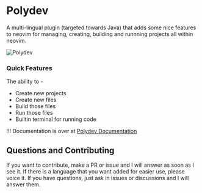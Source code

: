 # Polydev
A multi-lingual plugin (targeted towards Java) that adds some nice features to neovim for managing, creating, building and runnning projects all within neovim.

![Polydev](https://github.com/user-attachments/assets/6be4b308-2215-4409-bcc2-9a6db4321ace)

### Quick Features
The ability to -
* Create new projects
* Create new files
* Build those files
* Run those files
* Builtin terminal for running code

!!! Documentation is over at [Polydev Documentation](https://darthmoomancer.github.io/Polydev/)

## Questions and Contributing

If you want to contribute, make a PR or issue and I will answer as soon as I see it. If there is a language that you want added for easier use, please voice it. If you have questions, just ask in issues or discussions and I will answer them.
